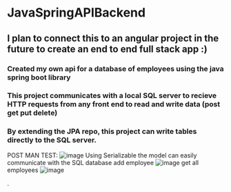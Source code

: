 # JavaSpringAPIBackend
## I plan to connect this to an angular project in the future to create an end to end full stack app :)
### Created my own api for a database of employees using the java spring boot library
### This project communicates with a local SQL server to recieve HTTP requests from any front end to read and write data (post get put delete)
### By extending the JPA repo, this project can write tables directly to the SQL server.
POST MAN TEST:
![image](https://user-images.githubusercontent.com/40246928/201208673-023b3939-f44e-465a-b093-e64b2ead36c8.png)
Using Serializable the model can easily communicate with the SQL database
add employee
![image](https://user-images.githubusercontent.com/40246928/201209041-54a95d06-dad1-4f19-ab90-83d2722f9e6d.png)
get all employees
![image](https://user-images.githubusercontent.com/40246928/201209069-24baf82b-1eb9-4642-ae06-ad427eb148ed.png)

.
